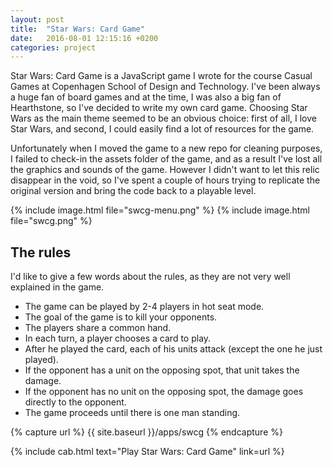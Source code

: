 ```yaml
---
layout: post
title:  "Star Wars: Card Game"
date:   2016-08-01 12:15:16 +0200
categories: project
---
```


Star Wars: Card Game is a JavaScript game I wrote for the course Casual Games at Copenhagen School of Design and Technology. I've been always a huge fan of board games and at the time, I was also a big fan of Hearthstone, so I've decided to write my own card game. Choosing Star Wars as the main theme seemed to be an obvious choice: first of all, I love Star Wars, and second, I could easily find a lot of resources for the game. 

Unfortunately when I moved the game to a new repo for cleaning purposes, I failed to check-in the assets folder of the game, and as a result I've lost all the graphics and sounds of the game. However I didn't want to let this relic disappear in the void, so I've spent a couple of hours trying to replicate the original version and bring the code back to a playable level.

{% include image.html file="swcg-menu.png" %}
{% include image.html file="swcg.png" %}

## The rules

I'd like to give a few words about the rules, as they are not very well explained in the game. 
- The game can be played by 2-4 players in hot seat mode.
- The goal of the game is to kill your opponents.
- The players share a common hand.
- In each turn, a player chooses a card to play.
- After he played the card, each of his units attack (except the one he just played).
- If the opponent has a unit on the opposing spot, that unit takes the damage. 
- If the opponent has no unit on the opposing spot, the damage goes directly to the opponent.
- The game proceeds until there is one man standing.

{% capture url %}
{{ site.baseurl }}/apps/swcg
{% endcapture %}

{% include cab.html text="Play Star Wars: Card Game" link=url %}